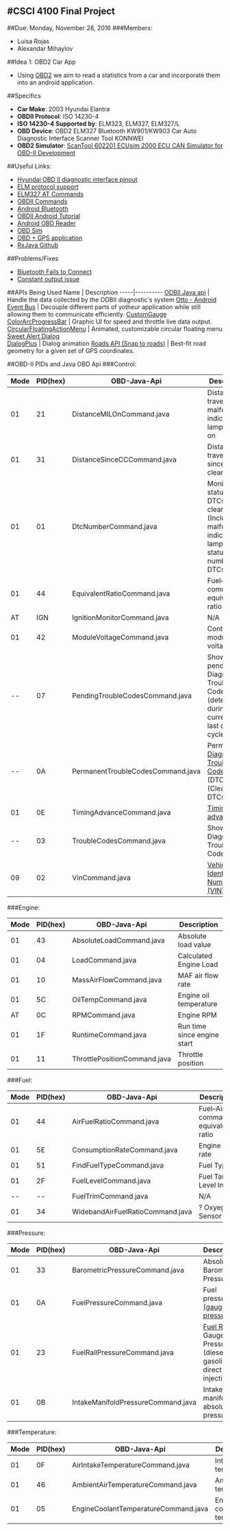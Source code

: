 #CSCI 4100 Final Project
---

##Due: Monday, November 28, 2016
###Members:
* Luisa Rojas
* Alexandar Mihaylov

##Idea 1: OBD2 Car App
* Using [OBD2](https://en.wikipedia.org/wiki/On-board_diagnostics#OBD-II) we aim to read a statistics from a car and incorporate them into an android application.

##Specifics
* **Car Make**: 2003 Hyundai Elantra
* **OBDII Protocol**: ISO 14230-4 
* **ISO 14230-4 Supported by**: ELM323, ELM327, ELM327/L
* **OBD Device**: OBD2 ELM327 Bluetooth KW901/KW903 Car Auto Diagnostic Interface Scanner Tool KONNWEI
* **OBD2 Simulator**: [ScanTool 602201 ECUsim 2000 ECU CAN Simulator for OBD-II Development](https://www.amazon.com/ScanTool-602201-ECUsim-Simulator-Development/dp/B008NAH6WE)

##Useful Links:
* [Hyundai OBD II diagnostic interface pinout](http://pinoutsguide.com/CarElectronics/hyundai_obd_2_pinout.shtml)
* [ELM protocol support](https://www.elmelectronics.com/products/ics/obd/)
* [ELM327 AT Commands](https://www.sparkfun.com/datasheets/Widgets/ELM327_AT_Commands.pdf)
* [OBDII Commands](https://en.wikipedia.org/wiki/OBD-II_PIDs)
* [Android Bluetooth](https://developer.android.com/guide/topics/connectivity/bluetooth.html)
* [OBDII Android Tutorial](http://blog.lemberg.co.uk/how-guide-obdii-reader-app-development)
* [Android OBD Reader](https://github.com/pires/android-obd-reader)
* [OBD Sim](http://icculus.org/obdgpslogger/obdsim.html)
* [OBD + GPS application](http://icculus.org/obdgpslogger/)
* [RxJava Github](https://github.com/ReactiveX/RxJava)


##Problems/Fixes
* [Bluetooth Fails to Connect](http://stackoverflow.com/questions/18657427/ioexception-read-failed-socket-might-closed-bluetooth-on-android-4-3/18786701details)
* [Constant output issue](https://github.com/pires/obd-java-api/issues/98)

##APIs Being Used
Name | Description 
-----|----------
[ODBII Java api](https://github.com/pires/obd-java-api) | Handle the data collected by the ODBII diagnostic's system
[Otto - Android Event Bus](http://square.github.io/otto/) | Decouple different parts of yotheur application while still allowing them to communicate efficiently.
[CustomGauge](https://github.com/pkleczko/CustomGauge) <br> [ColorArcProgressBar](https://github.com/Shinelw/ColorArcProgressBar) | Graphic UI for speed and throttle live data output.
[CircularFloatingActionMenu](https://github.com/oguzbilgener/CircularFloatingActionMenu) | Animated, customizable circular floating menu
[Sweet Alert Dialog](https://github.com/pedant/sweet-alert-dialog) <br> [DialogPlus](https://github.com/orhanobut/dialogplus) | Dialog animation
[Roads API (Snap to roads)](https://developers.google.com/maps/documentation/roads/intro) | Best-fit road geometry for a given set of GPS coordinates.

##OBD-II PIDs and Java OBD Api
###Control:

Mode | PID(hex) | OBD-Java-Api | Description
-----|----------|--------------|-----------
01 | 21 | DistanceMILOnCommand.java | Distance traveled with malfunction indicator lamp (MIL) on
01 | 31 | DistanceSinceCCCommand.java | Distance traveled since codes cleared
01 | 01 | DtcNumberCommand.java | Monitor status since DTCs cleared. (Includes malfunction indicator lamp (MIL) status and number of DTCs.)
01 | 44 | EquivalentRatioCommand.java | Fuel–Air commanded equivalence ratio
AT | IGN | IgnitionMonitorCommand.java | N/A
01 | 42 | ModuleVoltageCommand.java | Control module voltage
-- | 07 | PendingTroubleCodesCommand.java | Show pending Diagnostic Trouble Codes (detected during current or last driving cycle)
-- | 0A | PermanentTroubleCodesCommand.java | Permanent [Diagnostic Trouble Codes](https://en.wikipedia.org/wiki/On-board_diagnostics#EOBD_fault_codes) (DTCs) (Cleared DTCs)
01 | 0E | TimingAdvanceCommand.java | [Timing advance](https://en.wikipedia.org/wiki/Ignition_timing#Setting_the_ignition_timing)
-- | 03 | TroubleCodesCommand.java | Show stored Diagnostic Trouble Codes
09 | 02 | VinCommand.java |  [Vehicle Identification Number (VIN)](https://en.wikipedia.org/wiki/Vehicle_identification_number)


###Engine:

Mode | PID(hex) | OBD-Java-Api | Description
-----|----------|--------------|-----------
01 | 43 | AbsoluteLoadCommand.java | Absolute load value
01 | 04 | LoadCommand.java | Calculated Engine Load
01 | 10 | MassAirFlowCommand.java | MAF air flow rate
01 | 5C | OilTempCommand.java | Engine oil temperature
AT | 0C | RPMCommand.java | Engine RPM
01 | 1F | RuntimeCommand.java | Run time since engine start
01 | 11 | ThrottlePositionCommand.java | Throttle position

###Fuel:

Mode | PID(hex) | OBD-Java-Api | Description
-----|----------|--------------|-----------
01 | 44 | AirFuelRatioCommand.java | Fuel–Air commanded equivalence ratio
01 | 5E | ConsumptionRateCommand.java | Engine fuel rate
01 | 51 | FindFuelTypeCommand.java | Fuel Type
01 | 2F | FuelLevelCommand.java | Fuel Tank Level Input
-- | -- | FuelTrimCommand.java | N/A
01 | 34 | WidebandAirFuelRatioCommand.java | ? Oxyegen Sensor 1

###Pressure:

Mode | PID(hex) | OBD-Java-Api | Description
-----|----------|--------------|-----------
01 | 33 | BarometricPressureCommand.java | Absolute Barometric Pressure
01 | 0A | FuelPressureCommand.java | Fuel pressure [(gauge pressure)](https://en.wikipedia.org/wiki/Pressure_measurement#Absolute.2C_gauge_and_differential_pressures_-_zero_reference)
01 | 23 | FuelRailPressureCommand.java | [Fuel Rail](https://en.wikipedia.org/wiki/Common_rail) Gauge Pressure (diesel, or gasoline direct injection)
01 | 0B | IntakeManifoldPressureCommand.java | 	Intake manifold absolute pressure

###Temperature:

Mode | PID(hex) | OBD-Java-Api | Description
-----|----------|--------------|-----------
01 | 0F | AirIntakeTemperatureCommand.java | Intake air temperature
01 | 46 | AmbientAirTemperatureCommand.java | Ambient air temperature
01 | 05 | EngineCoolantTemperatureCommand.java | Engine coolant temperature
